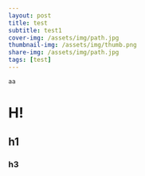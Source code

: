 ```yaml
---
layout: post
title: test
subtitle: test1
cover-img: /assets/img/path.jpg
thumbnail-img: /assets/img/thumb.png
share-img: /assets/img/path.jpg
tags: [test]
---
```


`aa`
# H!
## h1
### h3



